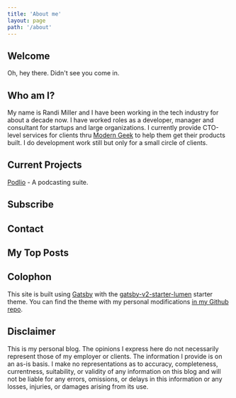 ```yaml
---
title: 'About me'
layout: page
path: '/about'
---
```


## Welcome

Oh, hey there. Didn't see you come in.

## Who am I?

My name is Randi Miller and I have been working in the tech industry for about a decade now. I have worked roles as a developer, manager and consultant for startups and large organizations. I currently provide CTO-level services for clients thru [Modern Geek](https://moderngeek.io) to help them get their products built. I do development work still but only for a small circle of clients.

## Current Projects

[Podlio](https://podl.io) - A podcasting suite.

## Subscribe

## Contact

## My Top Posts

## Colophon

This site is built using [Gatsby](https://gatsbyjs.org) with the [gatsby-v2-starter-lumen](https://github.com/GatsbyCentral/gatsby-v2-starter-lumen) starter theme. You can find the theme with my personal modifications [in my Github repo](https://github.com/randi2kewl/randimiller.me).

## Disclaimer

This is my personal blog. The opinions I express here do not necessarily represent those of my employer or clients. The information I provide is on an as-is basis. I make no representations as to accuracy, completeness, currentness, suitability, or validity of any information on this blog and will not be liable for any errors, omissions, or delays in this information or any losses, injuries, or damages arising from its use.
